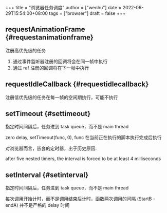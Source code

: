 +++
title = "浏览器任务调度"
author = ["wenhu"]
date = 2022-06-29T15:54:00+08:00
tags = ["browser"]
draft = false
+++

## requestAnimationFrame {#requestanimationframe}

注册高优先级的任务

1.  通过事件监听器注册的回调将会在同一帧中执行
2.  通过 raf 注册的回调将在下一帧中执行


## requestIdleCallback {#requestidlecallback}

注册低优先级的任务在每一帧的空闲期执行，可能不执行


## setTimeout {#settimeout}

指定时间间隔后，任务进到 task queue，而不是 main thread

zero delay, setTimeout(func, 0), func 在当前正在执行的脚本执行完成后执行

对浏览器而言，嵌套的定时器，出于历史原因:

after five nested timers, the interval is forced to be at least 4 milliseconds


## setInterval {#setinterval}

指定时间间隔后，任务进到 task queue，而不是 main thread

每次调用开始计时，而不是调用结束后计时，函数两次调用的间隔 (StartB - endA) 并不是严格的 delay 时间
